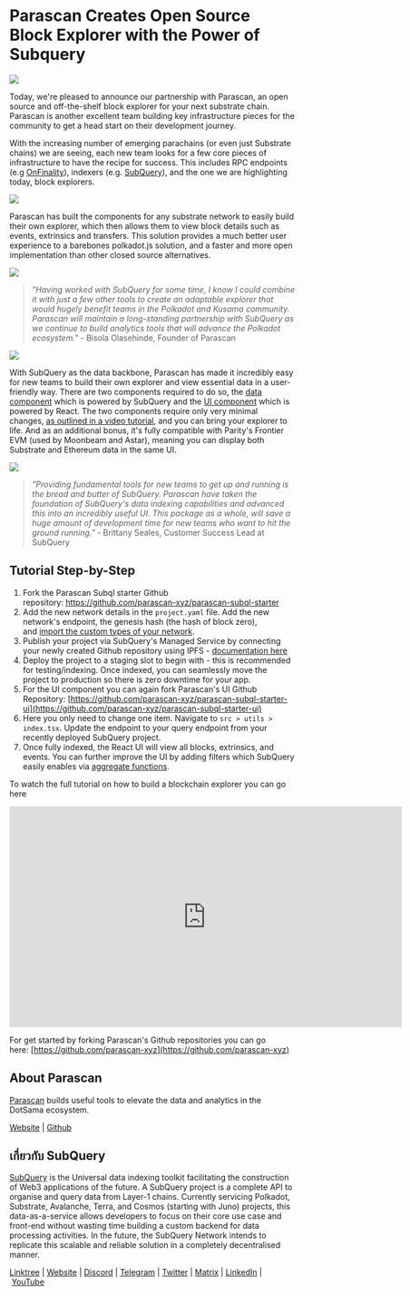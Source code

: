 # Parascan Creates Open Source Block Explorer with the Power of Subquery

![](https://miro.medium.com/max/1400/0*tx0iib6C8-syukee)

Today, we're pleased to announce our partnership with Parascan, an open source and off-the-shelf block explorer for your next substrate chain. Parascan is another excellent team building key infrastructure pieces for the community to get a head start on their development journey.

With the increasing number of emerging parachains (or even just Substrate chains) we are seeing, each new team looks for a few core pieces of infrastructure to have the recipe for success. This includes RPC endpoints (e.g [OnFinality](https://onfinality.io/)), indexers (e.g. [SubQuery](https://subquery.network/)), and the one we are highlighting today, block explorers.

![](https://miro.medium.com/max/1400/0*Kc2uxhn9LBck_Pu1)

Parascan has built the components for any substrate network to easily build their own explorer, which then allows them to view block details such as events, extrinsics and transfers. This solution provides a much better user experience to a barebones polkadot.js solution, and a faster and more open implementation than other closed source alternatives.

![](https://miro.medium.com/max/1400/0*YB2Teka2s3s6FMEg)

> _"Having worked with SubQuery for some time, I know I could combine it with just a few other tools to create an adaptable explorer that would hugely benefit teams in the Polkadot and Kusama community. Parascan will maintain a long-standing partnership with SubQuery as we continue to build analytics tools that will advance the Polkadot ecosystem."_ - Bisola Olasehinde, Founder of Parascan

![](https://miro.medium.com/max/1400/0*3u5ohGcDE9Zr32_n)

With SubQuery as the data backbone, Parascan has made it incredibly easy for new teams to build their own explorer and view essential data in a user-friendly way. There are two components required to do so, the [data component](https://github.com/parascan-xyz/parascan-subql-starter) which is powered by SubQuery and the [UI component](https://github.com/parascan-xyz/parascan-subql-starter-ui) which is powered by React. The two components require only very minimal changes, [as outlined in a video tutorial](https://youtu.be/t8qsF3jQW5M?t=1141), and you can bring your explorer to life. And as an additional bonus, it's fully compatible with Parity's Frontier EVM (used by Moonbeam and Astar), meaning you can display both Substrate and Ethereum data in the same UI.

![](https://miro.medium.com/max/1400/0*xpm8br6assgThkNk)

> _"Providing fundamental tools for new teams to get up and running is the bread and butter of SubQuery. Parascan have taken the foundation of SubQuery's data indexing capabilities and advanced this into an incredibly useful UI. This package as a whole, will save a huge amount of development time for new teams who want to hit the ground running."_ - Brittany Seales, Customer Success Lead at SubQuery

## Tutorial Step-by-Step

1.  Fork the Parascan Subql starter Github repository: <https://github.com/parascan-xyz/parascan-subql-starter>
2.  Add the new network details in the `project.yaml` file. Add the new network's endpoint, the genesis hash (the hash of block zero), and [import the custom types of your network](https://academy.subquery.network/build/manifest.html#custom-substrate-chains).
3.  Publish your project via SubQuery's Managed Service by connecting your newly created Github repository using IPFS - [documentation here](https://academy.subquery.network/run_publish/publish.html)
4.  Deploy the project to a staging slot to begin with - this is recommended for testing/indexing. Once indexed, you can seamlessly move the project to production so there is zero downtime for your app.
5.  For the UI component you can again fork Parascan's UI Github Repository: [https://github.com/parascan-xyz/parascan-subql-starter-ui](https://github.com/parascan-xyz/parascan-subql-starter-ui)
6.  Here you only need to change one item. Navigate to `src > utils > index.tsx`. Update the endpoint to your query endpoint from your recently deployed SubQuery project.
7.  Once fully indexed, the React UI will view all blocks, extrinsics, and events. You can further improve the UI by adding filters which SubQuery easily enables via [aggregate functions](https://university.subquery.network/run_publish/aggregate.html).

To watch the full tutorial on how to build a blockchain explorer you can go here

<iframe width="692" height="389" src="https://www.youtube.com/embed/t8qsF3jQW5M" title="How to create a blockchain explorer for substrate" frameborder="0" allow="accelerometer; autoplay; clipboard-write; encrypted-media; gyroscope; picture-in-picture" allowfullscreen></iframe>

For get started by forking Parascan's Github repositories you can go here: [https://github.com/parascan-xyz](https://github.com/parascan-xyz)

## About Parascan

[Parascan](https://www.parascan.xyz/) builds useful tools to elevate the data and analytics in the DotSama ecosystem.

[Website](https://www.parascan.xyz/) | [Github](https://github.com/parascan-xyz)

## เกี่ยวกับ SubQuery

[SubQuery](https://subquery.network/) is the Universal data indexing toolkit facilitating the construction of Web3 applications of the future. A SubQuery project is a complete API to organise and query data from Layer-1 chains. Currently servicing Polkadot, Substrate, Avalanche, Terra, and Cosmos (starting with Juno) projects, this data-as-a-service allows developers to focus on their core use case and front-end without wasting time building a custom backend for data processing activities. In the future, the SubQuery Network intends to replicate this scalable and reliable solution in a completely decentralised manner.

​​[Linktree](https://linktr.ee/subquerynetwork) | [Website](https://subquery.network/) | [Discord](https://discord.com/invite/78zg8aBSMG) | [Telegram](https://t.me/subquerynetwork) | [Twitter](https://twitter.com/subquerynetwork) | [Matrix](https://matrix.to/#/#subquery:matrix.org) | [LinkedIn](https://www.linkedin.com/company/subquery) | [YouTube](https://www.youtube.com/channel/UCi1a6NUUjegcLHDFLr7CqLw)

